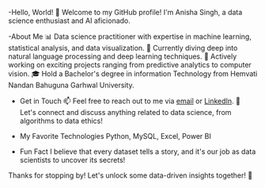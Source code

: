 -Hello, World! 👋
Welcome to my GitHub profile! I'm Anisha Singh, a data science enthusiast and AI aficionado.

-About Me
 📊 Data science practitioner with expertise in machine learning, statistical analysis, and data visualization.
 🌱 Currently diving deep into natural language processing and deep learning techniques.
 🔭 Actively working on exciting projects ranging from predictive analytics to computer vision.
 🎓 Hold a Bachelor's degree in information Technology from Hemvati Nandan Bahuguna Garhwal University.

- Get in Touch
  📫 Feel free to reach out to me via [email](singhanisha0712@gmail.com) or [LinkedIn](https://www.linkedin.com/in/anisha-singh07).
  💬 Let's connect and discuss anything related to data science, from algorithms to data ethics!

- My Favorite Technologies
      Python,
      MySQL,
      Excel,
      Power BI

- Fun Fact
I believe that every dataset tells a story, and it's our job as data scientists to uncover its secrets!

Thanks for stopping by! Let's unlock some data-driven insights together! 🚀

<!---
anishas19/anishas19 is a ✨ special ✨ repository because its `README.md` (this file) appears on your GitHub profile.
You can click the Preview link to take a look at your changes.
--->
